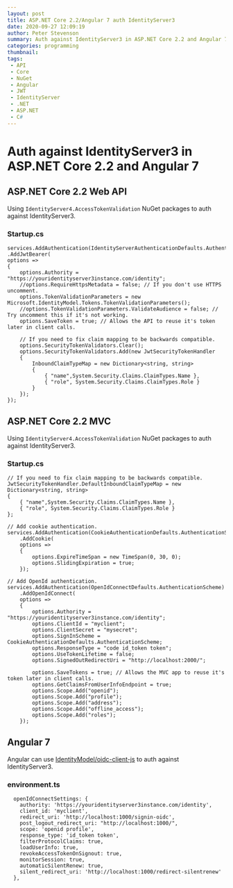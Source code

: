 ```yaml
---
layout: post
title: ASP.NET Core 2.2/Angular 7 auth IdentityServer3
date: 2020-09-27 12:09:19
author: Peter Stevenson
summary: Auth against IdentityServer3 in ASP.NET Core 2.2 and Angular 7
categories: programming
thumbnail:
tags:
 - API
 - Core
 - NuGet
 - Angular
 - JWT
 - IdentityServer
 - .NET
 - ASP.NET
 - C#
---
```


# Auth against IdentityServer3 in ASP.NET Core 2.2 and Angular 7

## ASP.NET Core 2.2 Web API

Using `IdentityServer4.AccessTokenValidation` NuGet packages to auth against IdentityServer3.

### Startup.cs

```
services.AddAuthentication(IdentityServerAuthenticationDefaults.AuthenticationScheme)
.AddJwtBearer(
options =>
{
    options.Authority = "https://youridentityserver3instance.com/identity";
    //options.RequireHttpsMetadata = false; // If you don't use HTTPS uncomment.
    options.TokenValidationParameters = new Microsoft.IdentityModel.Tokens.TokenValidationParameters();
    //options.TokenValidationParameters.ValidateAudience = false; // Try uncomment this if it's not working.
    options.SaveToken = true; // Allows the API to reuse it's token later in client calls.

    // If you need to fix claim mapping to be backwards compatible.
    options.SecurityTokenValidators.Clear();
    options.SecurityTokenValidators.Add(new JwtSecurityTokenHandler
    {
        InboundClaimTypeMap = new Dictionary<string, string>
        {
            { "name",System.Security.Claims.ClaimTypes.Name },
            { "role", System.Security.Claims.ClaimTypes.Role }
        }
    });
});
```

## ASP.NET Core 2.2 MVC

Using `IdentityServer4.AccessTokenValidation` NuGet packages to auth against IdentityServer3.

### Startup.cs

```
// If you need to fix claim mapping to be backwards compatible.
JwtSecurityTokenHandler.DefaultInboundClaimTypeMap = new Dictionary<string, string>
{
    { "name",System.Security.Claims.ClaimTypes.Name },
    { "role", System.Security.Claims.ClaimTypes.Role }
};

// Add cookie authentication.
services.AddAuthentication(CookieAuthenticationDefaults.AuthenticationScheme)
    .AddCookie(
    options =>
    {
        options.ExpireTimeSpan = new TimeSpan(0, 30, 0);
        options.SlidingExpiration = true;
    });

// Add OpenId authentication.
services.AddAuthentication(OpenIdConnectDefaults.AuthenticationScheme)
    .AddOpenIdConnect(
    options =>
    {
        options.Authority = "https://youridentityserver3instance.com/identity";
        options.ClientId = "myclient";
        options.ClientSecret = "mysecret";
        options.SignInScheme = CookieAuthenticationDefaults.AuthenticationScheme;
        options.ResponseType = "code id_token token";
        options.UseTokenLifetime = false;
        options.SignedOutRedirectUri = "http://localhost:2000/";

        options.SaveTokens = true; // Allows the MVC app to reuse it's token later in client calls.
        options.GetClaimsFromUserInfoEndpoint = true;
        options.Scope.Add("openid");
        options.Scope.Add("profile");
        options.Scope.Add("address");
        options.Scope.Add("offline_access");
        options.Scope.Add("roles");
    });
```

## Angular 7

Angular can use [IdentityModel/oidc-client-js](https://github.com/IdentityModel/oidc-client-js) to auth against IdentityServer3.

### environment.ts

```
  openIdConnectSettings: {
    authority: 'https://youridentityserver3instance.com/identity',
    client_id: 'myclient',
    redirect_uri: 'http://localhost:1000/signin-oidc',
    post_logout_redirect_uri: "http://localhost:1000/",
    scope: 'openid profile',
    response_type: 'id_token token',
    filterProtocolClaims: true,
    loadUserInfo: true,
    revokeAccessTokenOnSignout: true,
    monitorSession: true,
    automaticSilentRenew: true,
    silent_redirect_uri: 'http://localhost:1000/redirect-silentrenew'
  },
```
